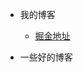 <!-- _navbar.md -->

* 我的博客
  * [掘金地址](https://juejin.cn/user/2432553556125320?utm_source=gold_browser_extension)



* 一些好的博客
 